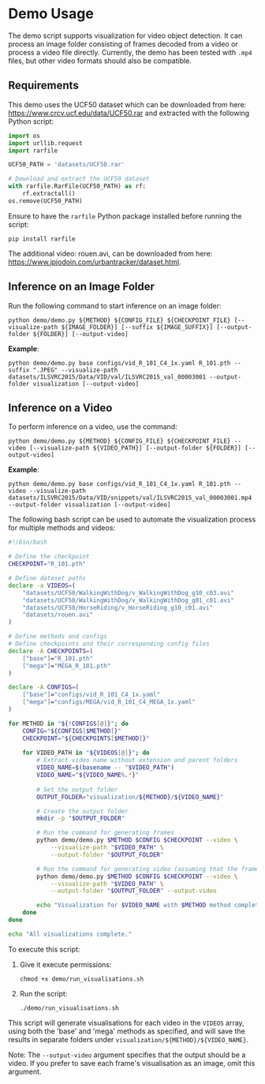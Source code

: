 # Demo Usage

The demo script supports visualization for video object detection. It can process an image folder consisting of frames decoded from a video or process a video file directly. Currently, the demo has been tested with `.mp4` files, but other video formats should also be compatible.

## Requirements

This demo uses the UCF50 dataset which can be downloaded from here: https://www.crcv.ucf.edu/data/UCF50.rar and extracted with the following Python script:

```python
import os
import urllib.request
import rarfile

UCF50_PATH = 'datasets/UCF50.rar'

# Download and extract the UCF50 dataset
with rarfile.RarFile(UCF50_PATH) as rf:
    rf.extractall()
os.remove(UCF50_PATH)
```

Ensure to have the `rarfile` Python package installed before running the script:

```shell
pip install rarfile
```

The additional video: rouen.avi, can be downloaded from here: https://www.jpjodoin.com/urbantracker/dataset.html.

## Inference on an Image Folder

Run the following command to start inference on an image folder:

```shell
python demo/demo.py ${METHOD} ${CONFIG_FILE} ${CHECKPOINT_FILE} [--visualize-path ${IMAGE_FOLDER}] [--suffix ${IMAGE_SUFFIX}] [--output-folder ${FOLDER}] [--output-video]
```

**Example**:

```shell
python demo/demo.py base configs/vid_R_101_C4_1x.yaml R_101.pth --suffix ".JPEG" --visualize-path datasets/ILSVRC2015/Data/VID/val/ILSVRC2015_val_00003001 --output-folder visualization [--output-video]
```

## Inference on a Video

To perform inference on a video, use the command:

```shell
python demo/demo.py ${METHOD} ${CONFIG_FILE} ${CHECKPOINT_FILE} --video [--visualize-path ${VIDEO_PATH}] [--output-folder ${FOLDER}] [--output-video]
```

**Example**:

```shell
python demo/demo.py base configs/vid_R_101_C4_1x.yaml R_101.pth --video --visualize-path datasets/ILSVRC2015/Data/VID/snippets/val/ILSVRC2015_val_00003001.mp4 --output-folder visualization [--output-video]
```

The following bash script can be used to automate the visualization process for multiple methods and videos:

```bash
#!/bin/bash

# Define the checkpoint
CHECKPOINT="R_101.pth"

# Define dataset paths
declare -a VIDEOS=(
    "datasets/UCF50/WalkingWithDog/v_WalkingWithDog_g10_c03.avi"
    "datasets/UCF50/WalkingWithDog/v_WalkingWithDog_g01_c01.avi"
    "datasets/UCF50/HorseRiding/v_HorseRiding_g10_c01.avi"
    "datasets/rouen.avi"
)

# Define methods and configs
# Define checkpoints and their corresponding config files
declare -A CHECKPOINTS=(
    ["base"]="R_101.pth"
    ["mega"]="MEGA_R_101.pth"
)

declare -A CONFIGS=(
    ["base"]="configs/vid_R_101_C4_1x.yaml"
    ["mega"]="configs/MEGA/vid_R_101_C4_MEGA_1x.yaml"
)

for METHOD in "${!CONFIGS[@]}"; do
    CONFIG="${CONFIGS[$METHOD]}"
    CHECKPOINT="${CHECKPOINTS[$METHOD]}"
    
    for VIDEO_PATH in "${VIDEOS[@]}"; do
        # Extract video name without extension and parent folders
        VIDEO_NAME=$(basename -- "$VIDEO_PATH")
        VIDEO_NAME="${VIDEO_NAME%.*}"
        
        # Set the output folder
        OUTPUT_FOLDER="visualization/${METHOD}/${VIDEO_NAME}"

        # Create the output folder
        mkdir -p "$OUTPUT_FOLDER"

        # Run the command for generating frames
        python demo/demo.py $METHOD $CONFIG $CHECKPOINT --video \
            --visualize-path "$VIDEO_PATH" \
            --output-folder "$OUTPUT_FOLDER"

        # Run the command for generating video (assuming that the frames will be generated in the same run)
        python demo/demo.py $METHOD $CONFIG $CHECKPOINT --video \
            --visualize-path "$VIDEO_PATH" \
            --output-folder "$OUTPUT_FOLDER" --output-video

        echo "Visualization for $VIDEO_NAME with $METHOD method complete, both frames and video have been generated."
    done
done

echo "All visualizations complete."
```

To execute this script:

1. Give it execute permissions:
   ```shell
   chmod +x demo/run_visualisations.sh
   ```

2. Run the script:
   ```shell
   ./demo/run_visualisations.sh
   ```

This script will generate visualisations for each video in the `VIDEOS` array, using both the 'base' and 'mega' methods as specified, and will save the results in separate folders under `visualization/${METHOD}/${VIDEO_NAME}`.

Note: The `--output-video` argument specifies that the output should be a video. If you prefer to save each frame's visualisation as an image, omit this argument.